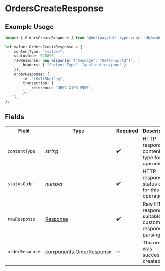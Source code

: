 # OrdersCreateResponse

## Example Usage

```typescript
import { OrdersCreateResponse } from "@boltpay/bolt-typescript-sdk/models/operations";

let value: OrdersCreateResponse = {
    contentType: "<value>",
    statusCode: 528895,
    rawResponse: new Response('{"message": "hello world"}', {
        headers: { "Content-Type": "application/json" },
    }),
    orderResponse: {
        id: "iKv7t5bgt1gg",
        transaction: {
            reference: "OBYG-X1PX-FN55",
        },
    },
};
```

## Fields

| Field                                                                 | Type                                                                  | Required                                                              | Description                                                           |
| --------------------------------------------------------------------- | --------------------------------------------------------------------- | --------------------------------------------------------------------- | --------------------------------------------------------------------- |
| `contentType`                                                         | *string*                                                              | :heavy_check_mark:                                                    | HTTP response content type for this operation                         |
| `statusCode`                                                          | *number*                                                              | :heavy_check_mark:                                                    | HTTP response status code for this operation                          |
| `rawResponse`                                                         | [Response](https://developer.mozilla.org/en-US/docs/Web/API/Response) | :heavy_check_mark:                                                    | Raw HTTP response; suitable for custom response parsing               |
| `orderResponse`                                                       | [components.OrderResponse](../../models/components/orderresponse.md)  | :heavy_minus_sign:                                                    | The order was successfuly created                                     |